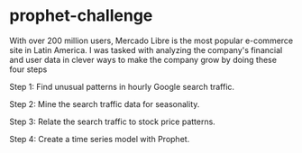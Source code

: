 # prophet-challenge

With over 200 million users, Mercado Libre is the most popular e-commerce site in Latin America. I was tasked with analyzing the company's financial and user data in clever ways to make the company grow by doing these four steps

Step 1: Find unusual patterns in hourly Google search traffic.

Step 2: Mine the search traffic data for seasonality.

Step 3: Relate the search traffic to stock price patterns.

Step 4: Create a time series model with Prophet.
